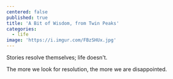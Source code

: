 ```yaml
---
centered: false
published: true
title: 'A Bit of Wisdom, from Twin Peaks'
categories:
  - life
image: 'https://i.imgur.com/FBzSHUx.jpg'
---
```

Stories resolve themselves;
life doesn't.

The more we look for resolution,
the more we are disappointed.
